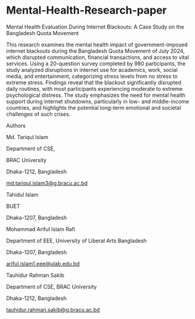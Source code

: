 # Mental-Health-Research-paper

Mental Health Evaluation During Internet Blackouts: A Case Study on the Bangladesh Quota Movement



This research examines the mental health impact of government-imposed internet blackouts during the Bangladesh Quota Movement of July 2024, which disrupted communication, financial transactions, and access to vital services. Using a 20-question survey completed by 980 participants, the study analyzed disruptions in internet use for academics, work, social media, and entertainment, categorizing stress levels from no stress to extreme stress. Findings reveal that the blackout significantly disrupted daily routines, with most participants experiencing moderate to extreme psychological distress. The study emphasizes the need for mental health support during internet shutdowns, particularly in low- and middle-income countries, and highlights the potential long-term emotional and societal challenges of such crises.



Authors



Md. Tariqul Islam

Department of CSE, 

BRAC University

Dhaka-1212, Bangladesh

md.tariqul.islam3@g.bracu.ac.bd


Tahidul Islam

BUET

Dhaka-1207, Bangladesh


Mohammad Ariful Islam Rafi

Department of EEE, University of Liberal Arts Bangladesh

Dhaka-1207, Bangladesh

ariful.islam1.eee@ulab.edu.bd


Tauhidur Rahman Sakib

Department of CSE, BRAC University

Dhaka-1212, Bangladesh

tauhidur.rahman.sakib@g.bracu.ac.bd



